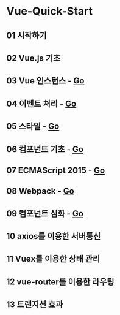 # Vue-Quick-Start
## 01 시작하기

## 02 Vue.js 기초

## 03 Vue 인스턴스 - [Go](/Vue-Quick-Start/03/)

## 04 이벤트 처리 - [Go](/Vue-Quick-Start/04/)

## 05 스타일 - [Go](/Vue-Quick-Start/05/)

## 06 컴포넌트 기초 - [Go](/Vue-Quick-Start/06/)

## 07 ECMAScript 2015 - [Go](/Vue-Quick-Start/07/)

## 08 Webpack - [Go](/Vue-Quick-Start/08/)

## 09 컴포넌트 심화 - [Go](/Vue-Quick-Start/09/)

## 10 axios를 이용한 서버통신

## 11 Vuex를 이용한 상태 관리

## 12 vue-router를 이용한 라우팅

## 13 트랜지션 효과


